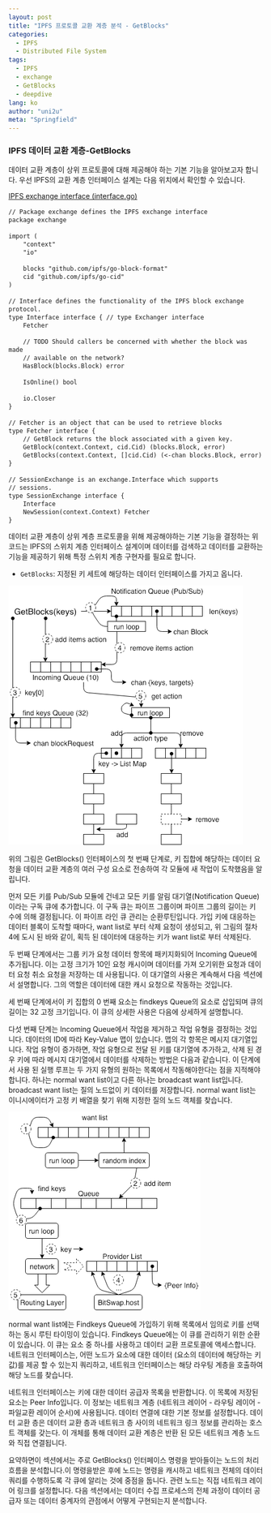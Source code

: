```yaml
---
layout: post
title: "IPFS 프로토콜 교환 계층 분석 - GetBlocks"
categories:
  - IPFS
  - Distributed File System
tags:
  - IPFS
  - exchange
  - GetBlocks
  - deepdive
lang: ko
author: "uni2u"
meta: "Springfield"
---
```


### IPFS 데이터 교환 계층-GetBlocks

데이터 교환 계층이 상위 프로토콜에 대해 제공해야 하는 기본 기능을 알아보고자 합니다. 우선 IPFS의 교환 계층 인터페이스 설계는 다음 위치에서 확인할 수 있습니다.

[IPFS exchange interface (interface.go)](https://github.com/ipfs/go-ipfs-exchange-interface/blob/master/interface.go)

```
// Package exchange defines the IPFS exchange interface
package exchange

import (
	"context"
	"io"

	blocks "github.com/ipfs/go-block-format"
	cid "github.com/ipfs/go-cid"
)

// Interface defines the functionality of the IPFS block exchange protocol.
type Interface interface { // type Exchanger interface
	Fetcher

	// TODO Should callers be concerned with whether the block was made
	// available on the network?
	HasBlock(blocks.Block) error

	IsOnline() bool

	io.Closer
}

// Fetcher is an object that can be used to retrieve blocks
type Fetcher interface {
	// GetBlock returns the block associated with a given key.
	GetBlock(context.Context, cid.Cid) (blocks.Block, error)
	GetBlocks(context.Context, []cid.Cid) (<-chan blocks.Block, error)
}

// SessionExchange is an exchange.Interface which supports
// sessions.
type SessionExchange interface {
	Interface
	NewSession(context.Context) Fetcher
}
```

데이터 교환 계층이 상위 계층 프로토콜을 위해 제공해야하는 기본 기능을 결정하는 위 코드는 IPFS의 스위치 계층 인터페이스 설계이며 데이터를 검색하고 데이터를 교환하는 기능을 제공하기 위해 특정 스위치 계층 구현자를 필요로 합니다.

- `GetBlocks`: 지정된 키 세트에 해당하는 데이터 인터페이스를 가지고 옵니다.

![GetBlocks interface 단계](/images/exchange01.png)

위의 그림은 GetBlocks() 인터페이스의 첫 번째 단계로, 키 집합에 해당하는 데이터 요청을 데이터 교환 계층의 여러 구성 요소로 전송하여 각 모듈에 새 작업이 도착했음을 알립니다.

먼저 모든 키를 Pub/Sub 모듈에 건네고 모든 키를 알림 대기열(Notification Queue)이라는 구독 큐에 추가합니다. 이 구독 큐는 파이프 그룹이며 파이프 그룹의 길이는 키 수에 의해 결정됩니다. 이 파이프 라인 큐 관리는 순환루틴입니다. 가입 키에 대응하는 데이터 블록이 도착할 때마다, want list로 부터 삭제 요청이 생성되고, 위 그림의 절차 4에 도시 된 바와 같이, 획득 된 데이터에 대응하는 키가 want list로 부터 삭제된다.

두 번째 단계에서는 그룹 키가 요청 데이터 항목에 패키지화되어 Incoming Queue에 추가됩니다. 이는 고정 크기가 10인 요청 캐시이며 데이터를 가져 오기위한 요청과 데이터 요청 취소 요청을 저장하는 데 사용됩니다. 이 대기열의 사용은 계속해서 다음 섹션에서 설명합니다. 그의 역할은 데이터에 대한 캐시 요청으로 작동하는 것입니다.

세 번째 단계에서이 키 집합의 0 번째 요소는 findkeys Queue의 요소로 삽입되며 큐의 길이는 32 고정 크기입니다. 이 큐의 상세한 사용은 다음에 상세하게 설명합니다.

다섯 번째 단계는 Incoming Queue에서 작업을 제거하고 작업 유형을 결정하는 것입니다. 데이터의 ID에 따라 Key-Value 맵이 있습니다. 맵의 각 항목은 메시지 대기열입니다. 작업 유형이 증가하면, 작업 유형으로 전달 된 키를 대기열에 추가하고, 삭제 된 경우 키에 따라 메시지 대기열에서 데이터를 삭제하는 방법은 다음과 같습니다. 이 단계에서 사용 된 실행 루프는 두 가지 유형의 원하는 목록에서 작동해야한다는 점을 지적해야합니다. 하나는 normal want list이고 다른 하나는 broadcast want list입니다. broadcast want list는 질의 노드없이 키 데이터를 저장합니다. normal want list는 이니시에이터가 고정 키 배열을 찾기 위해 지정한 질의 노드 객체를 찾습니다.

![Findkeys Queue 루틴](/images/exchange02.png)

normal want list에는 Findkeys Queue에 가입하기 위해 목록에서 임의로 키를 선택하는 동시 루틴 타이밍이 있습니다. Findkeys Queue에는 이 큐를 관리하기 위한 순환이 있습니다. 이 큐는 요소 중 하나를 사용하고 데이터 교환 프로토콜에 액세스합니다. 네트워크 인터페이스는, 어떤 노드가 요소에 대한 데이터 (요소의 데이터에 해당하는 키 값)를 제공 할 수 있는지 쿼리하고, 네트워크 인터페이스는 해당 라우팅 계층을 호출하여 해당 노드를 찾습니다.

네트워크 인터페이스는 키에 대한 데이터 공급자 목록을 반환합니다. 이 목록에 저장된 요소는 Peer Info입니다. 이 정보는 네트워크 계층 (네트워크 레이어 - 라우팅 레이어 - 파일교환 레이어 순서)에 사용됩니다. 데이터 연결에 대한 기본 정보를 설정합니다. 데이터 교환 층은 데이터 교환 층과 네트워크 층 사이의 네트워크 링크 정보를 관리하는 호스트 객체를 갖는다. 이 개체를 통해 데이터 교환 계층은 반환 된 모든 네트워크 계층 노드와 직접 연결됩니다.

요약하면이 섹션에서는 주로 GetBlocks() 인터페이스 명령을 받아들이는 노드의 처리 흐름을 분석합니다.이 명령을받은 후에 노드는 명령을 캐시하고 네트워크 전체의 데이터 쿼리를 수행하도록 각 큐에 알리는 것에 중점을 둡니다. 관련 노드는 직접 네트워크 레이어 링크를 설정합니다. 다음 섹션에서는 데이터 수집 프로세스의 전체 과정이 데이터 공급자 또는 데이터 중계자의 관점에서 어떻게 구현되는지 분석합니다.
